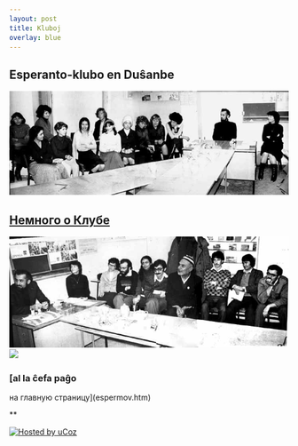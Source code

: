 ```yaml
---
layout: post
title: Kluboj
overlay: blue
---
```


## Esperanto-klubo en Duŝanbe

![](klub1.jpg)

## [Немного о Клубе](dusxklub.htm)

![](klub2.jpg) ![](klub3.jpg)

### [al la ĉefa paĝo  
на главную страницу](espermov.htm)

**

<div data-align="center">

[![Hosted by uCoz](https://s210.ucoz.net/img/cp/5.gif
"Hosted by uCoz")](https://www.ucoz.ru/ "Создать сайт бесплатно")  

</div>
